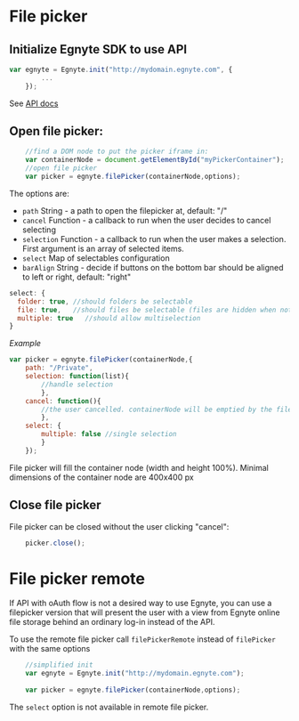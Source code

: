 # File picker

## Initialize Egnyte SDK to use API
```javascript
var egnyte = Egnyte.init("http://mydomain.egnyte.com", {
        ...
    });
```
See [ API docs ](api.html)

## Open file picker:
```javascript
    //find a DOM node to put the picker iframe in:
    var containerNode = document.getElementById("myPickerContainer");
    //open file picker
    var picker = egnyte.filePicker(containerNode,options);
```
The options are:
 - `path` String - a path to open the filepicker at, default: "/"
 - `cancel` Function - a callback to run when the user decides to cancel selecting
 - `selection` Function - a callback to run when the user makes a selection. First argument is an array of selected items.
 - `select` Map of selectables configuration
 - `barAlign` String - decide if buttons on the bottom bar should be aligned to left or right, default: "right"
 
```javascript
select: {
  folder: true, //should folders be selectable
  file: true,   //should files be selectable (files are hidden when not selectable)
  multiple: true   //should allow multiselection
}
```

_Example_

```javascript
var picker = egnyte.filePicker(containerNode,{
    path: "/Private",
    selection: function(list){
        //handle selection
        },
    cancel: function(){
        //the user cancelled. containerNode will be emptied by the filepicker itself.
        },
    select: {
        multiple: false //single selection
        }
    });
```

File picker will fill the container node (width and height 100%). Minimal dimensions of the container node are 400x400 px

## Close file picker 

File picker can be closed without the user clicking "cancel":
```javascript
    picker.close();
```

# File picker remote

If API with oAuth flow is not a desired way to use Egnyte, you can use a filepicker version that will present the user with a view from Egnyte online file storage behind an ordinary log-in instead of the API.

To use the remote file picker call `filePickerRemote` instead of `filePicker` with the same options
```javascript
    //simplified init
    var egnyte = Egnyte.init("http://mydomain.egnyte.com");
    
    var picker = egnyte.filePicker(containerNode,options);
```

The `select` option is not available in remote file picker.